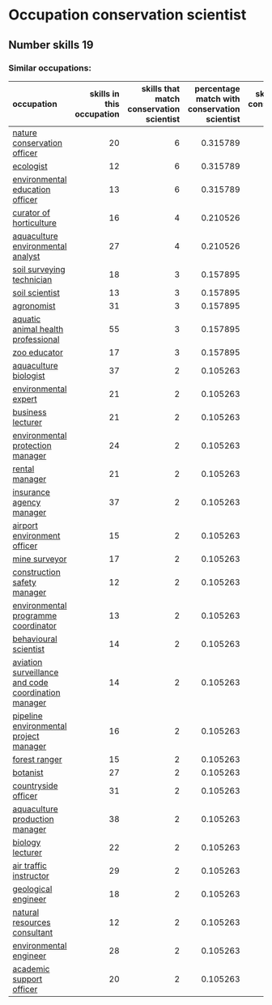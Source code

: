 # Occupation conservation scientist
## Number skills 19
### Similar occupations:
| occupation                                                                                                    |   skills in this occupation |   skills that match conservation scientist |   percentage match with conservation scientist |   skills not in conservation scientist |
|:--------------------------------------------------------------------------------------------------------------|----------------------------:|-------------------------------------------:|-----------------------------------------------:|---------------------------------------:|
| [nature conservation officer](nature_conservation_officer.md)                                                 |                          20 |                                          6 |                                       0.315789 |                                     14 |
| [ecologist](ecologist.md)                                                                                     |                          12 |                                          6 |                                       0.315789 |                                      6 |
| [environmental education officer](environmental_education_officer.md)                                         |                          13 |                                          6 |                                       0.315789 |                                      7 |
| [curator of horticulture](curator_of_horticulture.md)                                                         |                          16 |                                          4 |                                       0.210526 |                                     12 |
| [aquaculture environmental analyst](aquaculture_environmental_analyst.md)                                     |                          27 |                                          4 |                                       0.210526 |                                     23 |
| [soil surveying technician](soil_surveying_technician.md)                                                     |                          18 |                                          3 |                                       0.157895 |                                     15 |
| [soil scientist](soil_scientist.md)                                                                           |                          13 |                                          3 |                                       0.157895 |                                     10 |
| [agronomist](agronomist.md)                                                                                   |                          31 |                                          3 |                                       0.157895 |                                     28 |
| [aquatic animal health professional](aquatic_animal_health_professional.md)                                   |                          55 |                                          3 |                                       0.157895 |                                     52 |
| [zoo educator](zoo_educator.md)                                                                               |                          17 |                                          3 |                                       0.157895 |                                     14 |
| [aquaculture biologist](aquaculture_biologist.md)                                                             |                          37 |                                          2 |                                       0.105263 |                                     35 |
| [environmental expert](environmental_expert.md)                                                               |                          21 |                                          2 |                                       0.105263 |                                     19 |
| [business lecturer](business_lecturer.md)                                                                     |                          21 |                                          2 |                                       0.105263 |                                     19 |
| [environmental protection manager](environmental_protection_manager.md)                                       |                          24 |                                          2 |                                       0.105263 |                                     22 |
| [rental manager](rental_manager.md)                                                                           |                          21 |                                          2 |                                       0.105263 |                                     19 |
| [insurance agency manager](insurance_agency_manager.md)                                                       |                          37 |                                          2 |                                       0.105263 |                                     35 |
| [airport environment officer](airport_environment_officer.md)                                                 |                          15 |                                          2 |                                       0.105263 |                                     13 |
| [mine surveyor](mine_surveyor.md)                                                                             |                          17 |                                          2 |                                       0.105263 |                                     15 |
| [construction safety manager](construction_safety_manager.md)                                                 |                          12 |                                          2 |                                       0.105263 |                                     10 |
| [environmental programme coordinator](environmental_programme_coordinator.md)                                 |                          13 |                                          2 |                                       0.105263 |                                     11 |
| [behavioural scientist](behavioural_scientist.md)                                                             |                          14 |                                          2 |                                       0.105263 |                                     12 |
| [aviation surveillance and code coordination manager](aviation_surveillance_and_code_coordination_manager.md) |                          14 |                                          2 |                                       0.105263 |                                     12 |
| [pipeline environmental project manager](pipeline_environmental_project_manager.md)                           |                          16 |                                          2 |                                       0.105263 |                                     14 |
| [forest ranger](forest_ranger.md)                                                                             |                          15 |                                          2 |                                       0.105263 |                                     13 |
| [botanist](botanist.md)                                                                                       |                          27 |                                          2 |                                       0.105263 |                                     25 |
| [countryside officer](countryside_officer.md)                                                                 |                          31 |                                          2 |                                       0.105263 |                                     29 |
| [aquaculture production manager](aquaculture_production_manager.md)                                           |                          38 |                                          2 |                                       0.105263 |                                     36 |
| [biology lecturer](biology_lecturer.md)                                                                       |                          22 |                                          2 |                                       0.105263 |                                     20 |
| [air traffic instructor](air_traffic_instructor.md)                                                           |                          29 |                                          2 |                                       0.105263 |                                     27 |
| [geological engineer](geological_engineer.md)                                                                 |                          18 |                                          2 |                                       0.105263 |                                     16 |
| [natural resources consultant](natural_resources_consultant.md)                                               |                          12 |                                          2 |                                       0.105263 |                                     10 |
| [environmental engineer](environmental_engineer.md)                                                           |                          28 |                                          2 |                                       0.105263 |                                     26 |
| [academic support officer](academic_support_officer.md)                                                       |                          20 |                                          2 |                                       0.105263 |                                     18 |
